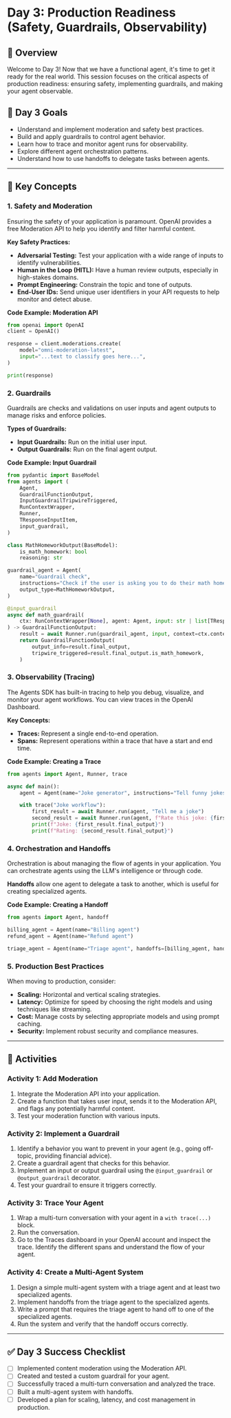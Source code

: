 # Day 3: Production Readiness (Safety, Guardrails, Observability)

## 📝 Overview

Welcome to Day 3! Now that we have a functional agent, it's time to get it ready for the real world. This session focuses on the critical aspects of production readiness: ensuring safety, implementing guardrails, and making your agent observable.

## 🎯 Day 3 Goals

-   Understand and implement moderation and safety best practices.
-   Build and apply guardrails to control agent behavior.
-   Learn how to trace and monitor agent runs for observability.
-   Explore different agent orchestration patterns.
-   Understand how to use handoffs to delegate tasks between agents.

---

## 📖 Key Concepts

### 1. Safety and Moderation

Ensuring the safety of your application is paramount. OpenAI provides a free Moderation API to help you identify and filter harmful content.

**Key Safety Practices:**
-   **Adversarial Testing:** Test your application with a wide range of inputs to identify vulnerabilities.
-   **Human in the Loop (HITL):** Have a human review outputs, especially in high-stakes domains.
-   **Prompt Engineering:** Constrain the topic and tone of outputs.
-   **End-User IDs:** Send unique user identifiers in your API requests to help monitor and detect abuse.

**Code Example: Moderation API**

```python
from openai import OpenAI
client = OpenAI()

response = client.moderations.create(
    model="omni-moderation-latest",
    input="...text to classify goes here...",
)

print(response)
```

### 2. Guardrails

Guardrails are checks and validations on user inputs and agent outputs to manage risks and enforce policies.

**Types of Guardrails:**
-   **Input Guardrails:** Run on the initial user input.
-   **Output Guardrails:** Run on the final agent output.

**Code Example: Input Guardrail**

```python
from pydantic import BaseModel
from agents import (
    Agent,
    GuardrailFunctionOutput,
    InputGuardrailTripwireTriggered,
    RunContextWrapper,
    Runner,
    TResponseInputItem,
    input_guardrail,
)

class MathHomeworkOutput(BaseModel):
    is_math_homework: bool
    reasoning: str

guardrail_agent = Agent(
    name="Guardrail check",
    instructions="Check if the user is asking you to do their math homework.",
    output_type=MathHomeworkOutput,
)

@input_guardrail
async def math_guardrail(
    ctx: RunContextWrapper[None], agent: Agent, input: str | list[TResponseInputItem]
) -> GuardrailFunctionOutput:
    result = await Runner.run(guardrail_agent, input, context=ctx.context)
    return GuardrailFunctionOutput(
        output_info=result.final_output,
        tripwire_triggered=result.final_output.is_math_homework,
    )
```

### 3. Observability (Tracing)

The Agents SDK has built-in tracing to help you debug, visualize, and monitor your agent workflows. You can view traces in the OpenAI Dashboard.

**Key Concepts:**
-   **Traces:** Represent a single end-to-end operation.
-   **Spans:** Represent operations within a trace that have a start and end time.

**Code Example: Creating a Trace**

```python
from agents import Agent, Runner, trace

async def main():
    agent = Agent(name="Joke generator", instructions="Tell funny jokes.")

    with trace("Joke workflow"):
        first_result = await Runner.run(agent, "Tell me a joke")
        second_result = await Runner.run(agent, f"Rate this joke: {first_result.final_output}")
        print(f"Joke: {first_result.final_output}")
        print(f"Rating: {second_result.final_output}")
```

### 4. Orchestration and Handoffs

Orchestration is about managing the flow of agents in your application. You can orchestrate agents using the LLM's intelligence or through code.

**Handoffs** allow one agent to delegate a task to another, which is useful for creating specialized agents.

**Code Example: Creating a Handoff**

```python
from agents import Agent, handoff

billing_agent = Agent(name="Billing agent")
refund_agent = Agent(name="Refund agent")

triage_agent = Agent(name="Triage agent", handoffs=[billing_agent, handoff(refund_agent)])
```

### 5. Production Best Practices

When moving to production, consider:
-   **Scaling:** Horizontal and vertical scaling strategies.
-   **Latency:** Optimize for speed by choosing the right models and using techniques like streaming.
-   **Cost:** Manage costs by selecting appropriate models and using prompt caching.
-   **Security:** Implement robust security and compliance measures.

---

## 🚀 Activities

### Activity 1: Add Moderation

1.  Integrate the Moderation API into your application.
2.  Create a function that takes user input, sends it to the Moderation API, and flags any potentially harmful content.
3.  Test your moderation function with various inputs.

### Activity 2: Implement a Guardrail

1.  Identify a behavior you want to prevent in your agent (e.g., going off-topic, providing financial advice).
2.  Create a guardrail agent that checks for this behavior.
3.  Implement an input or output guardrail using the `@input_guardrail` or `@output_guardrail` decorator.
4.  Test your guardrail to ensure it triggers correctly.

### Activity 3: Trace Your Agent

1.  Wrap a multi-turn conversation with your agent in a `with trace(...)` block.
2.  Run the conversation.
3.  Go to the Traces dashboard in your OpenAI account and inspect the trace. Identify the different spans and understand the flow of your agent.

### Activity 4: Create a Multi-Agent System

1.  Design a simple multi-agent system with a triage agent and at least two specialized agents.
2.  Implement handoffs from the triage agent to the specialized agents.
3.  Write a prompt that requires the triage agent to hand off to one of the specialized agents.
4.  Run the system and verify that the handoff occurs correctly.

---

## ✅ Day 3 Success Checklist

-   [ ] Implemented content moderation using the Moderation API.
-   [ ] Created and tested a custom guardrail for your agent.
-   [ ] Successfully traced a multi-turn conversation and analyzed the trace.
-   [ ] Built a multi-agent system with handoffs.
-   [ ] Developed a plan for scaling, latency, and cost management in production.
